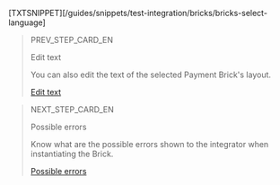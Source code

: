 [TXTSNIPPET][/guides/snippets/test-integration/bricks/bricks-select-language]

> PREV_STEP_CARD_EN
>
> Edit text
>
> You can also edit the text of the selected Payment Brick's layout.
>
> [Edit text](/developers/en/docs/checkout-bricks/payment-brick/additional-customization/modify-texts)

> NEXT_STEP_CARD_EN
>
> Possible errors
>
> Know what are the possible errors shown to the integrator when instantiating the Brick.
>
> [Possible errors](/developers/en/docs/checkout-bricks/additional-content/possible-errors)